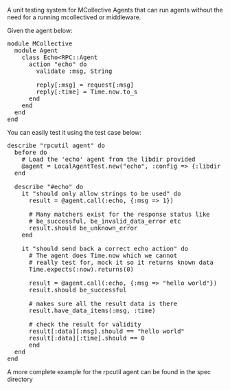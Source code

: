 A unit testing system for MCollective Agents that can
run agents without the need for a running mcollectived
or middleware.

Given the agent below:

<pre>
module MCollective
  module Agent
    class Echo&lt;RPC::Agent
      action "echo" do
        validate :msg, String

        reply[:msg] = request[:msg]
        reply[:time] = Time.now.to_s
      end
    end
  end
end
</pre>

You can easily test it using the test case below:

<pre>
describe "rpcutil agent" do
  before do
    # Load the 'echo' agent from the libdir provided
    @agent = LocalAgentTest.new("echo", :config => {:libdir => "/usr/libexec/mcollective"})
  end

  describe "#echo" do
    it "should only allow strings to be used" do
      result = @agent.call(:echo, {:msg => 1})

      # Many matchers exist for the response status like
      # be_successful, be_invalid_data_error etc
      result.should be_unknown_error
    end

    it "should send back a correct echo action" do
      # The agent does Time.now which we cannot
      # really test for, mock it so it returns known data
      Time.expects(:now).returns(0)

      result = @agent.call(:echo, {:msg => "hello world"})
      result.should be_successful

      # makes sure all the result data is there
      result.have_data_items(:msg, :time)

      # check the result for validity
      result[:data][:msg].should == "hello world"
      result[:data][:time].should == 0
      end
  end
end
</pre>

A more complete example for the rpcutil agent can be found in the
spec directory
